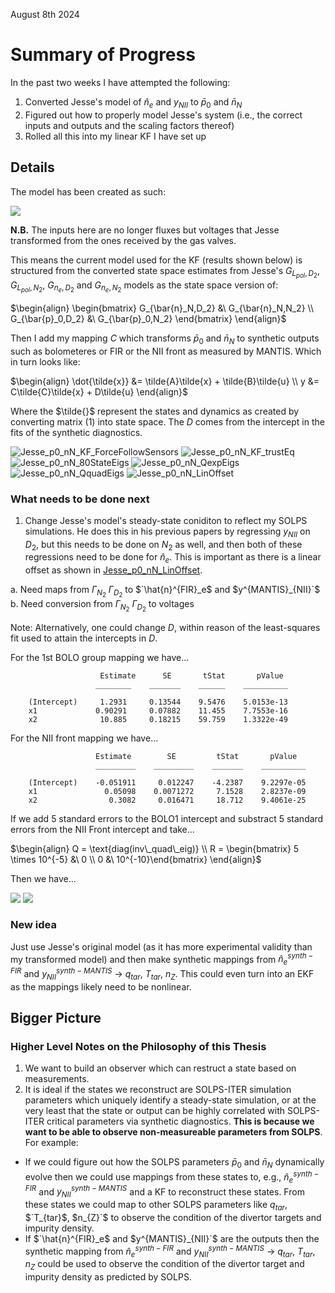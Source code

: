 August 8th 2024

# Summary of Progress
In the past two weeks I have attempted the following:

1. Converted Jesse's model of $\hat{n}_e$ and $y_{NII}$ to $\bar{p}_0$ and $\bar{n}_N$ 
2. Figured out how to properly model Jesse's system (i.e., the correct inputs and outputs and the scaling factors thereof)
3. Rolled all this into my linear KF I have set up 

## Details

The model has been created as such:

![](JournalImages/Jesse_neNIIModel_2_nNp0.png)

**N.B.** The inputs here are no longer fluxes but voltages that Jesse transformed from the ones received by the gas valves.

This means the current model used for the KF (results shown below) is structured from the converted state space estimates from Jesse's $G_{L_{pol},D_2}$, $G_{L_{pol},N_2}$, $G_{n_{e},D_2}$ and $G_{n_{e},N_2}$ models as the state space version of:

$`\begin{align}
\begin{bmatrix}
G_{\bar{n}_N,D_2} &\ G_{\bar{n}_N,N_2} \\
G_{\bar{p}_0,D_2} &\ G_{\bar{p}_0,N_2}
\end{bmatrix}
\end{align}`$

Then I add my mapping $C$ which transforms $\bar{p}_0$ and $\bar{n}_N$ to synthetic outputs such as bolometeres or FIR or the NII front as measured by MANTIS. Which in turn looks like:

$`\begin{align}
\dot{\tilde{x}} &= \tilde{A}\tilde{x} + \tilde{B}\tilde{u} \\
y &= C\tilde{C}\tilde{x} + D\tilde{u}
\end{align}`$

Where the $\tilde{}$ represent the states and dynamics as created by converting matrix (1) into state space. The $D$ comes from the intercept in the fits of the synthetic diagnostics.

![Jesse_p0_nN_KF_ForceFollowSensors](JournalImages/Jesse_p0_nN_KF_ForceFollowSensors.png)
![Jesse_p0_nN_KF_trustEq](JournalImages/Jesse_p0_nN_KF_trustEq.png)
![Jesse_p0_nN_80StateEigs](JournalImages/Jesse_p0_nN_80StateEigs.png)
![Jesse_p0_nN_QexpEigs](JournalImages/Jesse_p0_nN_QexpEigs.png)
![Jesse_p0_nN_QquadEigs](JournalImages/Jesse_p0_nN_QquadEigs.png)
![Jesse_p0_nN_LinOffset](JournalImages/Jesse_p0_nN_LinOffset.png)

### What needs to be done next

1. Change Jesse's model's steady-state coniditon to reflect my SOLPS simulations. He does this in his previous papers by regressing $y_{NII}$ on $D_2$, but this needs to be done on $N_2$ as well, and then both of these regressions need to be done for $\hat{n}_e$. This is important as there is a linear offset as shown in [Jesse_p0_nN_LinOffset](JournalImages/Jesse_p0_nN_LinOffset.png). 

a. Need maps from $\Gamma_{N_2}$ $\Gamma_{D_2}$ to $`\hat{n}^{FIR}_e$ and $y^{MANTIS}_{NII}`$  
b. Need conversion from $\Gamma_{N_2}$ $\Gamma_{D_2}$ to voltages

Note: Alternatively, one could change $D$, within reason of the least-squares fit used to attain the intercepts in $D$.

For the 1st BOLO group mapping we have...
```
                    Estimate      SE       tStat       pValue  
                   ________    _______    ______    __________

    (Intercept)     1.2931     0.13544    9.5476    5.0153e-13
    x1             0.90291     0.07882    11.455    7.7553e-16
    x2              10.885     0.18215    59.759    1.3322e-49
```

For the NII front mapping we have...
```
                   Estimate        SE         tStat       pValue  
                   _________    _________    _______    __________

    (Intercept)    -0.051911     0.012247    -4.2387    9.2297e-05
    x1               0.05098    0.0071272     7.1528    2.8237e-09
    x2                0.3082     0.016471     18.712    9.4061e-25
```

If we add 5 standard errors to the BOLO1 intercept and substract 5 standard errors from the NII Front intercept and take...  

$`\begin{align} 
Q = \text{diag(inv\_quad\_eig)} \\
R = \begin{bmatrix} 5 \times 10^{-5} &\ 0 \\ 0 &\ 10^{-10}\end{bmatrix}
\end{align}`$

Then we have...

![](JournalImages/Jesse_p0_nN_KF_shiftedD_Output.png)
![](JournalImages/Jesse_p0_nN_KF_shiftedD_States.png)

### New idea

Just use Jesse's original model (as it has more experimental validity than my transformed model) and then make synthetic mappings from $`\hat{n}^{synth-FIR}_e`$ and $`y^{synth-MANTIS}_{NII}`$ $\rightarrow$ $`q_{tar}`$, $`T_{tar}`$, $`n_{Z}`$. This could even turn into an EKF as the mappings likely need to be nonlinear.

## Bigger Picture

### Higher Level Notes on the Philosophy of this Thesis

1. We want to build an observer which can restruct a state based on measurements.
2. It is ideal if the states we reconstruct are SOLPS-ITER simulation parameters which uniquely identify a steady-state simulation, or at the very least that the state or output can be highly correlated with SOLPS-ITER critical parameters via synthetic diagnostics. **This is because we want to be able to observe non-measureable parameters from SOLPS**. For example: 

- If we could figure out how the SOLPS parameters $`\bar{p}_0`$ and $`\bar{n}_N`$ dynamically evolve then we could use mappings from these states to, e.g., $`\hat{n}^{synth-FIR}_e`$ and $`y^{synth-MANTIS}_{NII}`$ and a KF to reconstruct these states. From these states we could map to other SOLPS parameters like $`q_{tar}`$, $`T_{tar}$, $n_{Z}`$ to observe the condition of the divertor targets and impurity density.
- If $`\hat{n}^{FIR}_e$ and $y^{MANTIS}_{NII}`$ are the outputs then the synthetic mapping from $`\hat{n}^{synth-FIR}_e`$ and $`y^{synth-MANTIS}_{NII}`$ $\rightarrow$ $`q_{tar}`$, $`T_{tar}`$, $`n_{Z}`$ could be used to observe the condition of the divertor target and impurity density as predicted by SOLPS.
